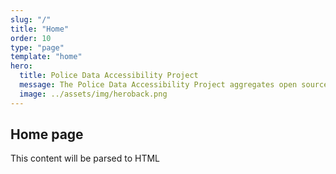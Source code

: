 ```yaml
---
slug: "/"
title: "Home"
order: 10
type: "page"
template: "home"
hero:
  title: Police Data Accessibility Project
  message: The Police Data Accessibility Project aggregates open source data and consolidates it to provide the public and policymakers with a digestible record of law enforcement activity.
  image: ../assets/img/heroback.png
---
```


## Home page

This content will be parsed to HTML
